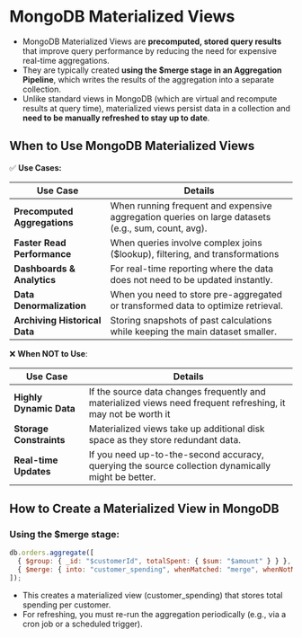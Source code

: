 # MongoDB Materialized Views
* MongoDB Materialized Views are **precomputed, stored query results** that improve query performance by reducing the need for expensive real-time aggregations. 
* They are typically created **using the $merge stage in an Aggregation Pipeline**, which writes the results of the aggregation into a separate collection.
* Unlike standard views in MongoDB (which are virtual and recompute results at query time), materialized views persist data in a collection and **need to be manually refreshed to stay up to date**.


## When to Use MongoDB Materialized Views

✅ <b>Use Cases:</b>

|Use Case   | Details    |
|------------|-----------|
| **Precomputed Aggregations**  | When running frequent and expensive aggregation queries on large datasets (e.g., sum, count, avg).  |
| **Faster Read Performance**  | When queries involve complex joins ($lookup), filtering, and transformations  |
| **Dashboards & Analytics**  | For real-time reporting where the data does not need to be updated instantly.  |
| **Data Denormalization**  | When you need to store pre-aggregated or transformed data to optimize retrieval.  |
| **Archiving Historical Data**  | Storing snapshots of past calculations while keeping the main dataset smaller.  |



❌ <b>When NOT to Use</b>:

|Use Case   | Details    |
|------------|-----------|
| **Highly Dynamic Data**  |If the source data changes frequently and materialized views need frequent refreshing, it may not be worth it  |
| **Storage Constraints**  | Materialized views take up additional disk space as they store redundant data.  |
| **Real-time Updates**  |If you need up-to-the-second accuracy, querying the source collection dynamically might be better.  |


## How to Create a Materialized View in MongoDB

### Using the $merge stage:

```javascript
db.orders.aggregate([
  { $group: { _id: "$customerId", totalSpent: { $sum: "$amount" } } },
  { $merge: { into: "customer_spending", whenMatched: "merge", whenNotMatched: "insert" } }
]);
```

* This creates a materialized view (customer_spending) that stores total spending per customer.
* For refreshing, you must re-run the aggregation periodically (e.g., via a cron job or a scheduled trigger).


